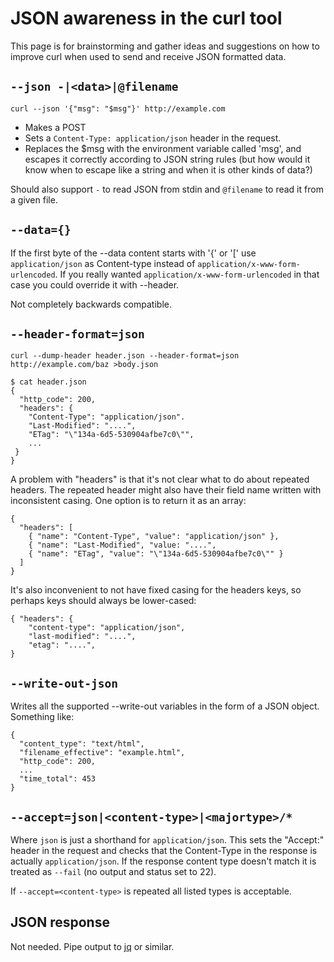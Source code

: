 # JSON awareness in the curl tool

This page is for brainstorming and gather ideas and suggestions on how to improve curl when used to send and receive JSON formatted data.

## `--json -|<data>|@filename`

    curl --json '{"msg": "$msg"}' http://example.com

- Makes a POST
- Sets a `Content-Type: application/json` header in the request.
- Replaces the $msg with the environment variable called 'msg', and escapes it
  correctly according to JSON string rules (but how would it know when to escape like a string and when it is other kinds of data?)

Should also support `-` to read JSON from stdin and `@filename` to read it from a given file.

## `--data={}`

If the first byte of the --data content starts with '{' or '[' use `application/json` as Content-type instead
of `application/x-www-form-urlencoded`.  If you really wanted `application/x-www-form-urlencoded` in that case
you could override it with --header.

Not completely backwards compatible.

## `--header-format=json`

    curl --dump-header header.json --header-format=json http://example.com/baz >body.json

    $ cat header.json
    {
      "http_code": 200,
      "headers": {
        "Content-Type": "application/json".
        "Last-Modified": "....",
        "ETag": "\"134a-6d5-530904afbe7c0\"",
        ...
     }
    }

A problem with "headers" is that it's not clear what to do about repeated headers.
The repeated header might also have their field name written with inconsistent
casing.  One option is to return it as an array:

    {
      "headers": [
        { "name": "Content-Type", "value": "application/json" },
        { "name": "Last-Modified", "value: "....",
        { "name": "ETag", "value": "\"134a-6d5-530904afbe7c0\"" }
      ]
    }

It's also inconvenient to not have fixed casing for the headers keys, so perhaps
keys should always be lower-cased:

    { "headers": {
        "content-type": "application/json",
        "last-modified": "....",
        "etag": "....",
    }

## `--write-out-json`

Writes all the supported --write-out variables in the form of a JSON object.  Something like:

    {
      "content_type": "text/html",
      "filename_effective": "example.html",
      "http_code": 200,
      ...
      "time_total": 453
    }

## `--accept=json|<content-type>|<majortype>/*`

Where `json` is just a shorthand for `application/json`.  This sets the "Accept:" header in the
request and checks that the Content-Type in the response is actually `application/json`. If the
response content type doesn't match it is treated as `--fail` (no output and status set to 22).

If `--accept=<content-type>` is repeated all listed types is acceptable.

## JSON response

Not needed. Pipe output to [jq](https://stedolan.github.io/jq/) or similar.

